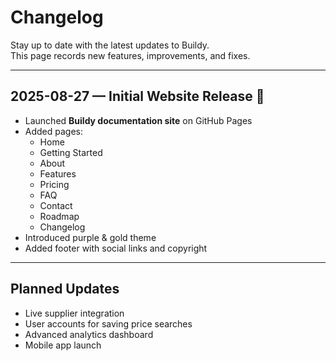 # Changelog

Stay up to date with the latest updates to Buildy.  
This page records new features, improvements, and fixes.

---

## 2025-08-27 — Initial Website Release 🎉
- Launched **Buildy documentation site** on GitHub Pages
- Added pages:
  - Home
  - Getting Started
  - About
  - Features
  - Pricing
  - FAQ
  - Contact
  - Roadmap
  - Changelog
- Introduced purple & gold theme
- Added footer with social links and copyright

---

## Planned Updates
- Live supplier integration
- User accounts for saving price searches
- Advanced analytics dashboard
- Mobile app launch

